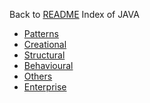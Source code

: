 Back to [README](../../../../README.md)
Index of JAVA

- [Patterns](2-Patterns)
- [Creational](3-Creational)
- [Structural](4-Structural)
- [Behavioural](5-Behavioural)
- [Others](6-Others)
- [Enterprise](7-Enterprise)

 

